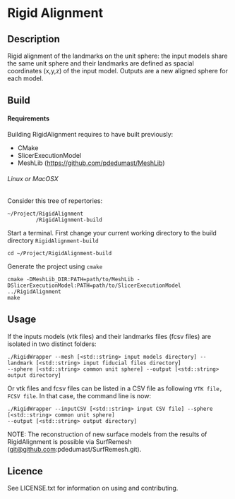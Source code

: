 # Rigid Alignment


## Description

Rigid alignment of the landmarks on the unit sphere: the input models share the same unit sphere and their landmarks are defined as spacial coordinates (x,y,z) of the input model.
Outputs are a new aligned sphere for each model.


## Build

#### Requirements

Building RigidAlignment requires to have built previously:

* CMake
* SlicerExecutionModel
* MeshLib (https://github.com/pdedumast/MeshLib)

###### Linux or MacOSX

Consider this tree of repertories:
```
~/Project/RigidAlignment
         /RigidAlignment-build
```

Start a terminal.
First change your current working directory to the build directory ```RigidAlignment-build```
```
cd ~/Project/RigidAlignment-build
```

Generate the project using ```cmake```
```
cmake -DMeshLib_DIR:PATH=path/to/MeshLib -DSlicerExecutionModel:PATH=path/to/SlicerExecutionModel ../RigidAlignment
make
```


## Usage

If the inputs models (vtk files) and their landmarks files (fcsv files) are isolated in two distinct folders:

```
./RigidWrapper --mesh [<std::string> input models directory] --landmark [<std::string> input fiducial files directory]
--sphere [<std::string> common unit sphere] --output [<std::string> output directory]

```

Or vtk files and fcsv files can be listed in a CSV file as following ```VTK file, FCSV file```. In that case, the command line is now:

```
./RigidWrapper --inputCSV [<std::string> input CSV file] --sphere [<std::string> common unit sphere]
--output [<std::string> output directory]

```

NOTE: The reconstruction of new surface models from the results of RigidAlignment is possible via SurfRemesh (git@github.com:pdedumast/SurfRemesh.git).

## Licence

See LICENSE.txt for information on using and contributing.